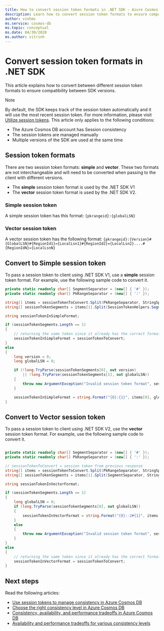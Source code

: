 ```yaml
---
title: How to convert session token formats in .NET SDK - Azure Cosmos DB
description: Learn how to convert session token formats to ensure compatibilities between different .NET SDK versions
author: vinhms
ms.service: cosmos-db
ms.topic: conceptual
ms.date: 04/30/2020
ms.author: vitrinh
---
```


# Convert session token formats in .NET SDK

This article explains how to convert between different session token formats to ensure compatibility between SDK versions.

> [!NOTE]
> By default, the SDK keeps track of the session token automatically and it will use the most recent session token.  For more information, please visit [Utilize session tokens](how-to-manage-consistency.md#utilize-session-tokens). This article only applies to the following conditions:
> * The Azure Cosmos DB account has Session consistency
> * The session tokens are managed manually
> * Multiple versions of the SDK are used at the same time

## Session token formats

There are two session token formats: **simple** and **vector**.  These two formats are not interchangeable and will need to be converted when passing to the client with different versions.
- The **simple** session token format is used by the .NET SDK V1 
- The **vector** session token format is used by the .NET SDK V2.  

### Simple session token

A simple session token has this format: `{pkrangeid}:{globalLSN}`

### Vector session token

A vector session token has the following format: 
`{pkrangeid}:{Version}#{GlobalLSN}#{RegionId1}={LocalLsn1}#{RegionId2}={LocalLsn2}....#{RegionIdN}={LocalLsnN}`

## Convert to Simple session token

To pass a session token to client using .NET SDK V1, use a **simple** session token format.  For example, use the following sample code to convert it.

```csharp
private static readonly char[] SegmentSeparator = (new[] { '#' });
private static readonly char[] PkRangeSeparator = (new[] { ':' });

string[] items = sessionTokenToConvert.Split(PkRangeSeparator, StringSplitOptions.RemoveEmptyEntries);
string[] sessionTokenSegments = items[1].Split(SessionTokenHelpers.SegmentSeparator, StringSplitOptions.RemoveEmptyEntries);

string sessionTokenInSimpleFormat;

if (sessionTokenSegments.Length == 1)
{
    // returning the same token since it already has the correct format
    sessionTokenInSimpleFormat = sessionTokenToConvert;
}
else
{
    long version = 0;
    long globalLSN = 0;

    if (!long.TryParse(sessionTokenSegments[0], out version)
        || !long.TryParse(sessionTokenSegments[1], out globalLSN))
    {
        throw new ArgumentException("Invalid session token format", sessionTokenToConvert);
    }

    sessionTokenInSimpleFormat = string.Format("{0}:{1}", items[0], globalLSN);
}
```

## Convert to Vector session token

To pass a session token to client using .NET SDK V2, use the **vector** session token format.  For example, use the following sample code to convert it.

```csharp

private static readonly char[] SegmentSeparator = (new[] { '#' });
private static readonly char[] PkRangeSeparator = (new[] { ':' });

// sessionTokenToConvert = session token from previous response
string[] items = sessionTokenToConvert.Split(PkRangeSeparator, StringSplitOptions.RemoveEmptyEntries);
string[] sessionTokenSegments = items[1].Split(SegmentSeparator, StringSplitOptions.RemoveEmptyEntries);

string sessionTokenInVectorFormat;

if (sessionTokenSegments.Length == 1)
{
    long globalLSN = 0;
    if (long.TryParse(sessionTokenSegments[0], out globalLSN))
    {
        sessionTokenInVectorFormat = string.Format("{0}:-2#{1}", items[0], globalLSN);
    }
    else
    {
        throw new ArgumentException("Invalid session token format", sessionTokenToConvert);
    }
}
else
{
    // returning the same token since it already has the correct format
    sessionTokenInVectorFormat = sessionTokenToConvert;
}
```

## Next steps

Read the following articles:

* [Use session tokens to manage consistency in Azure Cosmos DB](how-to-manage-consistency.md#utilize-session-tokens)
* [Choose the right consistency level in Azure Cosmos DB](consistency-levels-choosing.md)
* [Consistency, availability, and performance tradeoffs in Azure Cosmos DB](consistency-levels-tradeoffs.md)
* [Availability and performance tradeoffs for various consistency levels](consistency-levels-tradeoffs.md)
